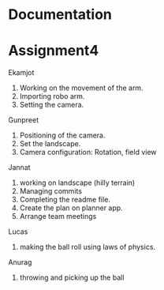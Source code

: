 # Documentation
# Assignment4

Ekamjot
1) Working on the movement of the arm.
2) Importing robo arm.
3) Setting the camera.


Gunpreet
1) Positioning of the camera.
2) Set the landscape.
3) Camera configuration: Rotation, field view
   

Jannat
1) working on landscape (hilly terrain)
2) Managing commits
3) Completing the readme file.
4) Create the plan on planner app.
5) Arrange team meetings

Lucas
1) making the ball roll using laws of physics.

Anurag
1) throwing and picking up the ball

